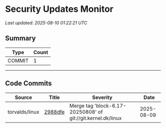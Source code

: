 # Security Updates Monitor

*Last updated: 2025-08-10 01:22:21 UTC*

## Summary
| Type | Count |
|------|-------|
| COMMIT | 1 |

---

## Code Commits

| Source | Title | Severity | Date |
|--------|-------|----------|------|
| torvalds/linux | [2988dfe](https://github.com/torvalds/linux/commit/2988dfed8a5dc752921a5790b81c06e781af51ce) | Merge tag 'block-6.17-20250808' of git://git.kernel.dk/linux | 2025-08-09 |


